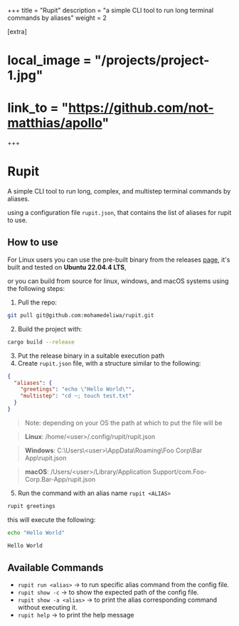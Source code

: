 +++
title = "Rupit"
description = "a simple CLI tool to run long terminal commands by aliases"
weight = 2

[extra]
# local_image = "/projects/project-1.jpg"
# link_to = "https://github.com/not-matthias/apollo"
+++

# Rupit

A simple CLI tool to run long, complex, and multistep terminal commands by aliases.

using a configuration file `rupit.json`, that contains the list of aliases for rupit to use.

## How to use

For Linux users you can use the pre-built binary from the releases <a href="https://github.com/mohamedeliwa/rupit/releases" target="_blank">page</a>, it's built and tested on **Ubuntu 22.04.4 LTS**,

or you can build from source for linux, windows, and macOS systems using the following steps:

1. Pull the repo:

```sh
git pull git@github.com:mohamedeliwa/rupit.git
```

2. Build the project with:

```sh
cargo build --release
```

3. Put the release binary in a suitable execution path
4. Create `rupit.json` file, with a structure similar to the following:

```json
{
  "aliases": {
    "greetings": "echo \"Hello World\"",
    "multistep": "cd ~; touch test.txt"
  }
}
```

> Note: depending on your OS the path at which to put the file will be

> **Linux**: /home/\<user>/.config/rupit/rupit.json

> **Windows**: C:\Users\\\<user>\AppData\Roaming\Foo Corp\Bar App\rupit.json

> **macOS**: /Users/\<user>/Library/Application Support/com.Foo-Corp.Bar-App/rupit.json

5. Run the command with an alias name `rupit <ALIAS>`

```sh
rupit greetings
```

this will execute the following:

```sh
echo "Hello World"

Hello World
```

## Available Commands

- `rupit run <alias>` -> to run specific alias command from the config file.
- `rupit show -c` -> to show the expected path of the config file.
- `rupit show -a <alias>` -> to print the alias corresponding command without executing it.
- `rupit help` -> to print the help message

<br />
<br />
<br />
